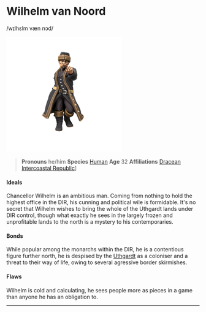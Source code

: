 # Wilhelm van Noord
/wɪlhɛlm væn nɔd/

![](wilhelm_van_noord.png)
> **Pronouns** he/him
> **Species** [Human](/species/sapient/human)
> **Age** 32
> **Affiliations** [Dracean Intercoastal Republic](/places/dracean_intercoastal_republic)]

#### Ideals
Chancellor Wilhelm is an ambitious man. Coming from nothing to hold the highest office in the DIR, his cunning and political wile is formidable. It's no secret that Wilhelm wishes to bring the whole of the Uthgardt lands under DIR control, though what exactly he sees in the largely frozen and unprofitable lands to the north is a mystery to his contemporaries.

#### Bonds
While popular among the monarchs within the DIR, he is a contentious figure further north, he is despised by the [Uthgardt](/species/sapient/human#uthgardt-humans) as a coloniser and a threat to their way of life, owing to several agressive border skirmishes. 

#### Flaws
Wilhelm is cold and calculating, he sees people more as pieces in a game than anyone he has an obligation to.

---



